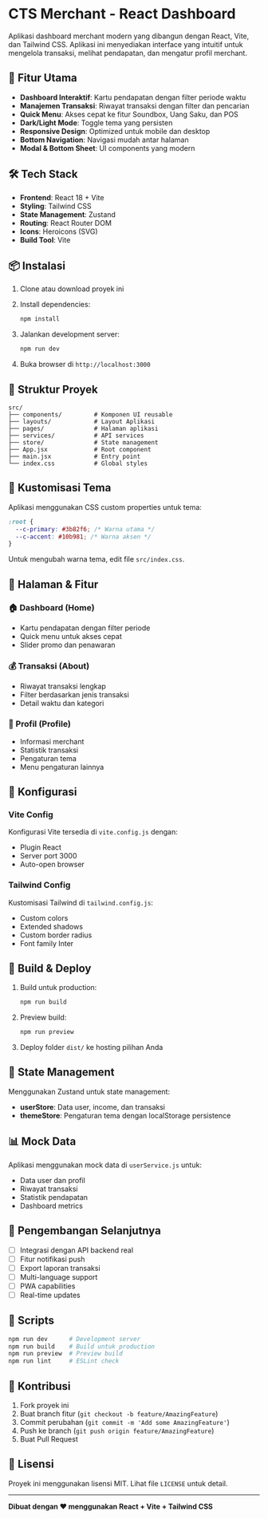# CTS Merchant - React Dashboard

Aplikasi dashboard merchant modern yang dibangun dengan React, Vite, dan Tailwind CSS. Aplikasi ini menyediakan interface yang intuitif untuk mengelola transaksi, melihat pendapatan, dan mengatur profil merchant.

## 🚀 Fitur Utama

- **Dashboard Interaktif**: Kartu pendapatan dengan filter periode waktu
- **Manajemen Transaksi**: Riwayat transaksi dengan filter dan pencarian
- **Quick Menu**: Akses cepat ke fitur Soundbox, Uang Saku, dan POS
- **Dark/Light Mode**: Toggle tema yang persisten
- **Responsive Design**: Optimized untuk mobile dan desktop
- **Bottom Navigation**: Navigasi mudah antar halaman
- **Modal & Bottom Sheet**: UI components yang modern

## 🛠️ Tech Stack

- **Frontend**: React 18 + Vite
- **Styling**: Tailwind CSS
- **State Management**: Zustand
- **Routing**: React Router DOM
- **Icons**: Heroicons (SVG)
- **Build Tool**: Vite

## 📦 Instalasi

1. Clone atau download proyek ini
2. Install dependencies:

   ```bash
   npm install
   ```

3. Jalankan development server:

   ```bash
   npm run dev
   ```

4. Buka browser di `http://localhost:3000`

## 📁 Struktur Proyek

```
src/
├── components/         # Komponen UI reusable
├── layouts/            # Layout Aplikasi
├── pages/              # Halaman aplikasi
├── services/           # API services
├── store/              # State management
├── App.jsx             # Root component
├── main.jsx            # Entry point
└── index.css           # Global styles
```

## 🎨 Kustomisasi Tema

Aplikasi menggunakan CSS custom properties untuk tema:

```css
:root {
  --c-primary: #3b82f6; /* Warna utama */
  --c-accent: #10b981; /* Warna aksen */
}
```

Untuk mengubah warna tema, edit file `src/index.css`.

## 📱 Halaman & Fitur

### 🏠 Dashboard (Home)

- Kartu pendapatan dengan filter periode
- Quick menu untuk akses cepat
- Slider promo dan penawaran

### 💰 Transaksi (About)

- Riwayat transaksi lengkap
- Filter berdasarkan jenis transaksi
- Detail waktu dan kategori

### 👤 Profil (Profile)

- Informasi merchant
- Statistik transaksi
- Pengaturan tema
- Menu pengaturan lainnya

## 🔧 Konfigurasi

### Vite Config

Konfigurasi Vite tersedia di `vite.config.js` dengan:

- Plugin React
- Server port 3000
- Auto-open browser

### Tailwind Config

Kustomisasi Tailwind di `tailwind.config.js`:

- Custom colors
- Extended shadows
- Custom border radius
- Font family Inter

## 🚀 Build & Deploy

1. Build untuk production:

   ```bash
   npm run build
   ```

2. Preview build:

   ```bash
   npm run preview
   ```

3. Deploy folder `dist/` ke hosting pilihan Anda

## 🔄 State Management

Menggunakan Zustand untuk state management:

- **userStore**: Data user, income, dan transaksi
- **themeStore**: Pengaturan tema dengan localStorage persistence

## 📊 Mock Data

Aplikasi menggunakan mock data di `userService.js` untuk:

- Data user dan profil
- Riwayat transaksi
- Statistik pendapatan
- Dashboard metrics

## 🎯 Pengembangan Selanjutnya

- [ ] Integrasi dengan API backend real
- [ ] Fitur notifikasi push
- [ ] Export laporan transaksi
- [ ] Multi-language support
- [ ] PWA capabilities
- [ ] Real-time updates

## 📄 Scripts

```bash
npm run dev      # Development server
npm run build    # Build untuk production
npm run preview  # Preview build
npm run lint     # ESLint check
```

## 🤝 Kontribusi

1. Fork proyek ini
2. Buat branch fitur (`git checkout -b feature/AmazingFeature`)
3. Commit perubahan (`git commit -m 'Add some AmazingFeature'`)
4. Push ke branch (`git push origin feature/AmazingFeature`)
5. Buat Pull Request

## 📝 Lisensi

Proyek ini menggunakan lisensi MIT. Lihat file `LICENSE` untuk detail.

---

**Dibuat dengan ❤️ menggunakan React + Vite + Tailwind CSS**
